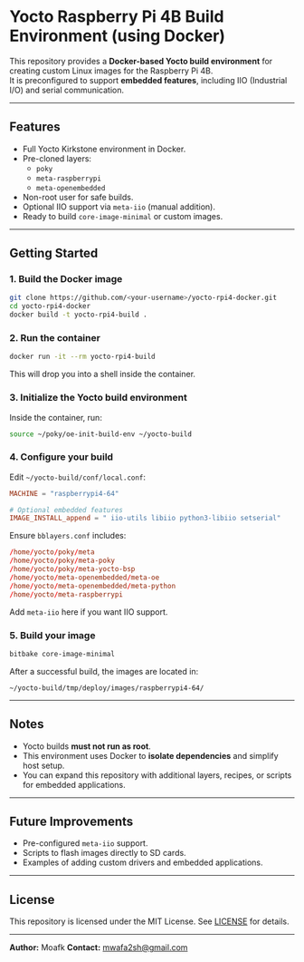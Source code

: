 

# Yocto Raspberry Pi 4B Build Environment (using Docker)

This repository provides a **Docker-based Yocto build environment** for creating custom Linux images for the Raspberry Pi 4B.  
It is preconfigured to support **embedded features**, including IIO (Industrial I/O) and serial communication.

---

## Features

- Full Yocto Kirkstone environment in Docker.
- Pre-cloned layers:
  - `poky`
  - `meta-raspberrypi`
  - `meta-openembedded`
- Non-root user for safe builds.
- Optional IIO support via `meta-iio` (manual addition).
- Ready to build `core-image-minimal` or custom images.

---

## Getting Started

### 1. Build the Docker image

```bash
git clone https://github.com/<your-username>/yocto-rpi4-docker.git
cd yocto-rpi4-docker
docker build -t yocto-rpi4-build .
````

### 2. Run the container

```bash
docker run -it --rm yocto-rpi4-build
```

This will drop you into a shell inside the container.

### 3. Initialize the Yocto build environment

Inside the container, run:


```bash
source ~/poky/oe-init-build-env ~/yocto-build

```

### 4. Configure your build

Edit `~/yocto-build/conf/local.conf`:

```conf
MACHINE = "raspberrypi4-64"

# Optional embedded features
IMAGE_INSTALL_append = " iio-utils libiio python3-libiio setserial"
```

Ensure `bblayers.conf` includes:

```conf
/home/yocto/poky/meta
/home/yocto/poky/meta-poky
/home/yocto/poky/meta-yocto-bsp
/home/yocto/meta-openembedded/meta-oe
/home/yocto/meta-openembedded/meta-python
/home/yocto/meta-raspberrypi
```

Add `meta-iio` here if you want IIO support.

### 5. Build your image

```bash
bitbake core-image-minimal
```

After a successful build, the images are located in:

```text
~/yocto-build/tmp/deploy/images/raspberrypi4-64/
```

---

## Notes

* Yocto builds **must not run as root**.
* This environment uses Docker to **isolate dependencies** and simplify host setup.
* You can expand this repository with additional layers, recipes, or scripts for embedded applications.

---

## Future Improvements

* Pre-configured `meta-iio` support.
* Scripts to flash images directly to SD cards.
* Examples of adding custom drivers and embedded applications.

---

## License

This repository is licensed under the MIT License. See [LICENSE](LICENSE) for details.

---

**Author:** Moafk
**Contact:** mwafa2sh@gmail.com

```
